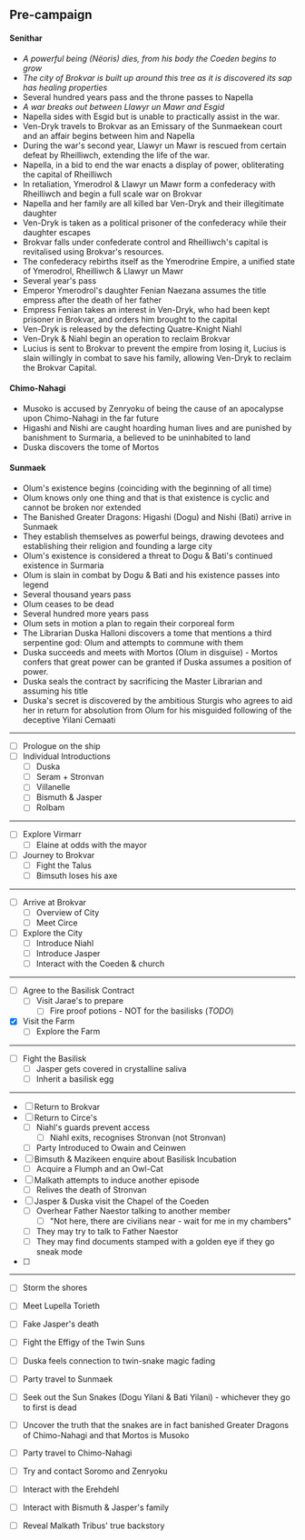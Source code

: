 ## Pre-campaign
#### Senithar
- *A powerful being (Nëoris) dies, from his body the Coeden begins to grow*
- *The city of Brokvar is built up around this tree as it is discovered its sap has healing properties*
- Several hundred years pass and the throne passes to Napella
- *A war breaks out between Llawyr un Mawr and Esgid*
- Napella sides with Esgid but is unable to practically assist in the war.
- Ven-Dryk travels to Brokvar as an Emissary of the Sunmaekean court and an affair begins between him and Napella
- During the war's second year, Llawyr un Mawr is rescued from certain defeat by Rheilliwch, extending the life of the war.
- Napella, in a bid to end the war enacts a display of power, obliterating the capital of Rheilliwch
- In retaliation, Ymerodrol & Llawyr un Mawr form a confederacy with Rheilliwch and begin a full scale war on Brokvar
- Napella and her family are all killed bar Ven-Dryk and their illegitimate daughter
- Ven-Dryk is taken as a political prisoner of the confederacy while their daughter escapes
- Brokvar falls under confederate control and Rheilliwch's capital is revitalised using Brokvar's resources.
- The confederacy rebirths itself as the Ymerodrine Empire, a unified state of Ymerodrol, Rheilliwch & Llawyr un Mawr
- Several year's pass
- Emperor Ymerodrol's daughter Fenian Naezana assumes the title empress after the death of her father 
- Empress Fenian takes an interest in Ven-Dryk, who had been kept prisoner in Brokvar, and orders him brought to the capital
- Ven-Dryk is released by the defecting Quatre-Knight Niahl
- Ven-Dryk & Niahl begin an operation to reclaim Brokvar
- Lucius is sent to Brokvar to prevent the empire from losing it, Lucius is slain willingly in combat to save his family, allowing Ven-Dryk to reclaim the Brokvar Capital.
#### Chimo-Nahagi
- Musoko is accused by Zenryoku of being the cause of an apocalypse upon Chimo-Nahagi in the far future
- Higashi and Nishi are caught hoarding human lives and are punished by banishment to Surmaria, a believed to be uninhabited to land
- Duska discovers the tome of Mortos
#### Sunmaek
- Olum's existence begins (coinciding with the beginning of all time)
- Olum knows only one thing and that is that existence is cyclic and cannot be broken nor extended
- The Banished Greater Dragons: Higashi (Dogu) and Nishi (Bati) arrive in Sunmaek
- They establish themselves as powerful beings, drawing devotees and establishing their religion and founding a large city
- Olum's existence is considered a threat to Dogu & Bati's continued existence in Surmaria
- Olum is slain in combat by Dogu & Bati and his existence passes into legend
- Several thousand years pass
- Olum ceases to be dead
- Several hundred more years pass
- Olum sets in motion a plan to regain their corporeal form
- The Librarian Duska Halloni discovers a tome that mentions a third serpentine god: Olum and attempts to commune with them
- Duska succeeds and meets with Mortos (Olum in disguise) - Mortos confers that great power can be granted if Duska assumes a position of power.
- Duska seals the contract by sacrificing the Master Librarian and assuming his title
- Duska's secret is discovered by the ambitious Sturgis who agrees to aid her in return for absolution from Olum for his misguided following of the deceptive Yilani Cemaati

---

- [ ] Prologue on the ship
- [ ] Individual Introductions
	- [ ] Duska
	- [ ] Seram + Stronvan
	- [ ] Villanelle
	- [ ] Bismuth & Jasper
	- [ ] Rolbam
---
- [ ] Explore Virmarr
	- [ ] Elaine at odds with the mayor
- [ ] Journey to Brokvar
	- [ ] Fight the Talus
	- [ ] Bimsuth loses his axe
---
- [ ] Arrive at Brokvar
	- [ ] Overview of City
	- [ ] Meet Circe
- [ ] Explore the City
	- [ ] Introduce Niahl
	- [ ] Introduce Jasper
	- [ ] Interact with the Coeden & church
---
- [ ] Agree to the Basilisk Contract
	- [ ] Visit Jarae's to prepare
		- [ ] Fire proof potions - NOT for the basilisks (*TODO*)
- [x] Visit the Farm
	- [ ] Explore the Farm
---
- [ ] Fight the Basilisk
	- [ ] Jasper gets covered in crystalline saliva
	- [ ] Inherit a basilisk egg
---
- [ ] Return to Brokvar
- [ ] Return to Circe's
	- [ ] Niahl's guards prevent access
		- [ ] Niahl exits, recognises Stronvan (not Stronvan)
	- [ ] Party Introduced to Owain and Ceinwen
- [ ] Bimsuth & Mazikeen enquire about Basilisk Incubation
	- [ ] Acquire a Flumph and an Owl-Cat
- [ ] Malkath attempts to induce another episode
	- [ ] Relives the death of Stronvan
- [ ] Jasper & Duska visit the Chapel of the Coeden
	- [ ] Overhear Father Naestor talking to another member
		- [ ] "Not here, there are civilians near - wait for me in my chambers"
	- [ ] They may try to talk to Father Naestor
	- [ ] They may find documents stamped with a golden eye if they go sneak mode
- [ ] 

---
- [ ] Storm the shores
- [ ] Meet Lupella Torieth
- [ ] Fake Jasper's death
- [ ] Fight the Effigy of the Twin Suns

- [ ] Duska feels connection to twin-snake magic fading
- [ ] Party travel to Sunmaek
- [ ] Seek out the Sun Snakes (Dogu Yilani & Bati Yilani) - whichever they go to first is dead
- [ ] Uncover the truth that the snakes are in fact banished Greater Dragons of Chimo-Nahagi and that Mortos is Musoko


- [ ] Party travel to Chimo-Nahagi
- [ ] Try and contact Soromo and Zenryoku
- [ ] Interact with the Erehdehl
- [ ] Interact with Bismuth & Jasper's family
- [ ] Reveal Malkath Tribus' true backstory 